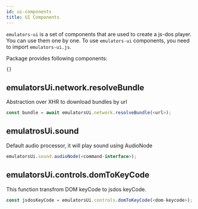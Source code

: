 ```yaml
---
id: ui-components 
title: UI Components
---
```


`emulators-ui` is a set of components that are used to create a js-dos player. You can use them one by one. To use `emulators-ui` components, you need to import `emulators-ui.js`.

Package provides following components:

```js title="https://raw.githubusercontent.com/caiiiycuk/js-dos/emulators-ui/src/emulators-ui.ts"
{}
```

## emulatorsUi.network.resolveBundle

Abstraction over XHR to download bundles by url
```js
const bundle = await emulatorsUi.network.resolveBundle(<url>);
```

## emulatrosUi.sound

Default audio processor, it will play sound using AudioNode
```js
emulatorsUi.sound.audioNode(<command-interface>);
```

## emulatorsUi.controls.domToKeyCode

This function transfrom DOM keyCode to jsdos keyCode.
```js
const jsdosKeyCode = emulatorsUi.controls.domToKeyCode(<dom-keycode>);
```
